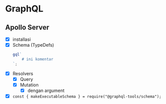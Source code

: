 # GraphQL

## Apollo Server

-   [x] installasi
-   [x] Schema (TypeDefs)
    ```js
    gql`
        # ini komentar
    `;
    ```
-   [x] Resolvers
    -   [x] Query
    -   [x] Mutation
        -   [x] dengan argument
-   [x] `const { makeExecutableSchema } = require("@graphql-tools/schema");`
